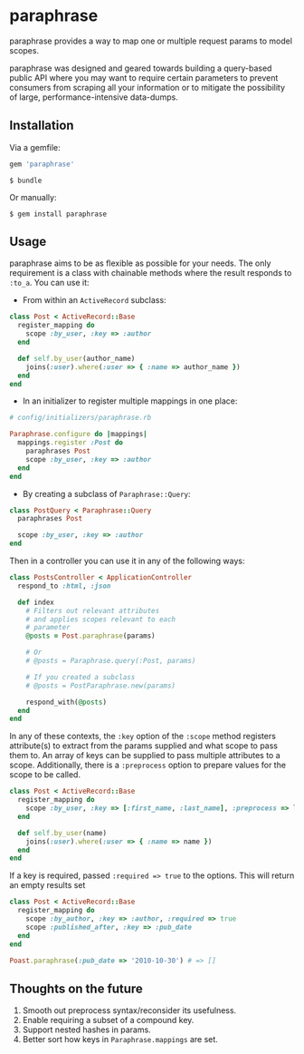 # paraphrase

paraphrase provides a way to map one or multiple request params to model
scopes.

paraphrase was designed and geared towards building a query-based public API
where you may want to require certain parameters to prevent consumers from
scraping all your information or to mitigate the possibility of large,
performance-intensive data-dumps.

## Installation

Via a gemfile:

```ruby
gem 'paraphrase'
```

```
$ bundle
```

Or manually:

```
$ gem install paraphrase
```

## Usage

paraphrase aims to be as flexible as possible for your needs. The only
requirement is a class with chainable methods where the result responds to
`:to_a`. You can use it:

* From within an `ActiveRecord` subclass:

```ruby
class Post < ActiveRecord::Base
  register_mapping do
    scope :by_user, :key => :author
  end

  def self.by_user(author_name)
    joins(:user).where(:user => { :name => author_name })
  end
end
```

* In an initializer to register multiple mappings in one place:

```ruby
# config/initializers/paraphrase.rb

Paraphrase.configure do |mappings|
  mappings.register :Post do
    paraphrases Post
    scope :by_user, :key => :author
  end
end
```

* By creating a subclass of `Paraphrase::Query`:

```ruby
class PostQuery < Paraphrase::Query
  paraphrases Post

  scope :by_user, :key => :author
end
```

Then in a controller you can use it in any of the following ways:

```ruby
class PostsController < ApplicationController
  respond_to :html, :json

  def index
    # Filters out relevant attributes
    # and applies scopes relevant to each
    # parameter
    @posts = Post.paraphrase(params)

    # Or
    # @posts = Paraphrase.query(:Post, params)

    # If you created a subclass
    # @posts = PostParaphrase.new(params)

    respond_with(@posts)
  end
end
```

In any of these contexts, the `:key` option of the `:scope` method registers
attribute(s) to extract from the params supplied and what scope to pass them
to. An array of keys can be supplied to pass multiple attributes to a scope.
Additionally, there is a `:preprocess` option to prepare values for the scope
to be called.

```ruby
class Post < ActiveRecord::Base
  register_mapping do
    scope :by_user, :key => [:first_name, :last_name], :preprocess => lambda { |first, last| [first, last].join(' ') }
  end

  def self.by_user(name)
    joins(:user).where(:user => { :name => name })
  end
end
```

If a key is required, passed `:required => true` to the options. This will
return an empty results set

```ruby
class Post < ActiveRecord::Base
  register_mapping do
    scope :by_author, :key => :author, :required => true
    scope :published_after, :key => :pub_date
  end
end

Poast.paraphrase(:pub_date => '2010-10-30') # => []
```

## Thoughts on the future

1. Smooth out preprocess syntax/reconsider its usefulness.
2. Enable requiring a subset of a compound key.
3. Support nested hashes in params.
4. Better sort how keys in `Paraphrase.mappings` are set.
